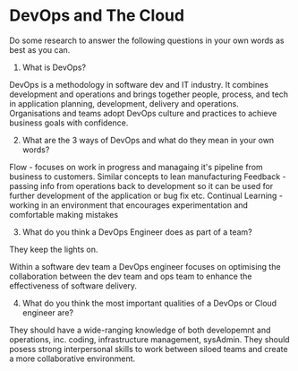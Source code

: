 # DevOps and The Cloud

Do some research to answer the following questions in your own words as best as you can.

1. What is DevOps?

DevOps is a methodology in software dev and IT industry. It combines development and operations and brings together people, process, and tech in application planning, development, delivery and operations. Organisations and teams adopt DevOps culture and practices to achieve business goals with confidence.

2. What are the 3 ways of DevOps and what do they mean in your own words?

Flow - focuses on work in progress and managaing it's pipeline from business to customers. Similar concepts to lean manufacturing
Feedback - passing info from operations back to development so it can be used for further development of the application or bug fix etc.
Continual Learning - working in an environment that encourages experimentation and comfortable making mistakes

3. What do you think a DevOps Engineer does as part of a team?

They keep the lights on.

Within a software dev team a DevOps engineer focuses on optimising the collaboration between the dev team and ops team to enhance the effectiveness of software delivery. 

4. What do you think the most important qualities of a DevOps or Cloud engineer are?

They should have a wide-ranging knowledge of both developemnt and operations, inc. coding, infrastructure management, sysAdmin. They should posess strong interpersonal skills to work between siloed teams and create a more collaborative environment.
